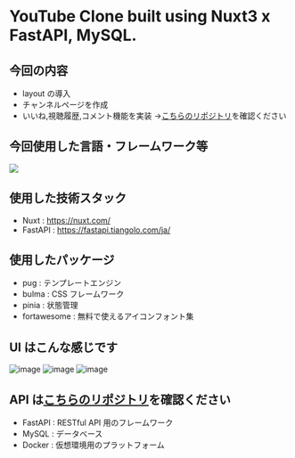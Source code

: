 # YouTube Clone built using Nuxt3 x FastAPI, MySQL.

## 今回の内容

- layout の導入
- チャンネルページを作成
- いいね,視聴履歴,コメント機能を実装
  →[こちらのリポジトリ](https://github.com/yamu-studio/FastAPI-api/tree/youtube_api)を確認ください

## 今回使用した言語・フレームワーク等

<img src="https://skillicons.dev/icons?i=nuxt,js,typescript,pug,vue,python,fastapi,mysql,github,vscode,docker" />

## 使用した技術スタック

- Nuxt : https://nuxt.com/
- FastAPI : https://fastapi.tiangolo.com/ja/

## 使用したパッケージ

- pug : テンプレートエンジン
- bulma : CSS フレームワーク
- pinia : 状態管理
- fortawesome : 無料で使えるアイコンフォント集

## UI はこんな感じです

![image](https://github.com/yamu-studio/Nuxt3-YouTube/assets/95989535/f58f0845-5914-4e30-89f9-257abe8ca57c)
![image](https://github.com/yamu-studio/Nuxt3-YouTube/assets/95989535/fc35173d-de94-450e-9249-9ca96457096d)
![image](https://github.com/yamu-studio/Nuxt3-YouTube/assets/95989535/55a31687-b9ce-4542-bcbb-7b5b8212b223)

## API は[こちらのリポジトリ](https://github.com/yamu-studio/FastAPI-api/tree/youtube_api)を確認ください

- FastAPI : RESTful API 用のフレームワーク
- MySQL : データベース
- Docker : 仮想環境用のプラットフォーム
